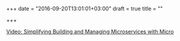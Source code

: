 +++
date = "2016-09-20T13:01:01+03:00"
draft = true
title = ""

+++

<p><a href="/stories/1054">Video: Simplifying Building and Managing Microservices with Micro</a></p>
